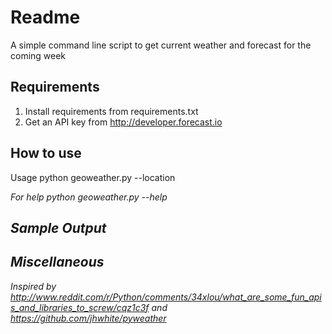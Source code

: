 # Readme
A simple command line script to get current weather and forecast for the coming week

## Requirements
1) Install requirements from requirements.txt
2) Get an API key from http://developer.forecast.io

## How to use
Usage
python geoweather.py --location <address or zip>

For help
python geoweather.py --help

## Sample Output

## Miscellaneous
Inspired by http://www.reddit.com/r/Python/comments/34xlou/what_are_some_fun_apis_and_libraries_to_screw/cqz1c3f 
and https://github.com/jhwhite/pyweather
